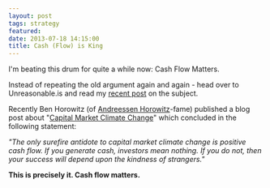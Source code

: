 ```yaml
---
layout: post
tags: strategy
featured: 
date: 2013-07-18 14:15:00
title: Cash (Flow) is King
---
```

I'm beating this drum for quite a while now: Cash Flow Matters.

Instead of repeating the old argument again and again - head over to Unreasonable.is and read my [recent post](http://unreasonable.is/opinion/cash-flow-matters/) on the subject.

Recently Ben Horowitz (of [Andreessen Horowitz](http://a16z.com/)-fame) published a blog post about "[Capital Market Climate Change](http://bhorowitz.com/2013/07/16/capital-market-climate-change/)" which concluded in the following statement:

*"The only surefire antidote to capital market climate change is positive cash flow. If you generate cash, investors mean nothing. If you do not, then your success will depend upon the kindness of strangers."*

**This is precisely it. Cash flow matters.**
